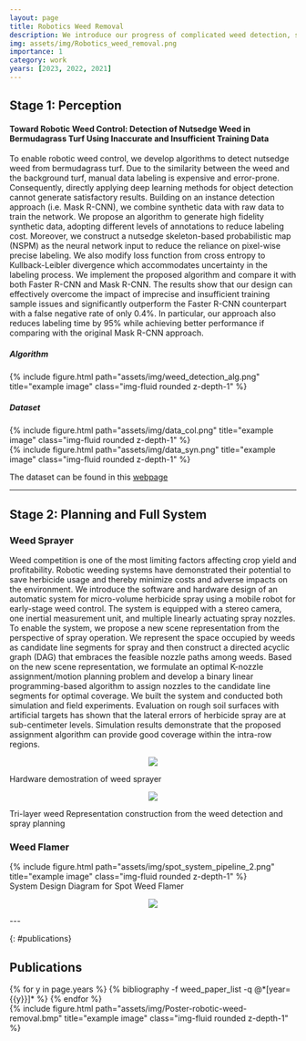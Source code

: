 ```yaml
---
layout: page
title: Robotics Weed Removal
description: We introduce our progress of complicated weed detection, sparying based weeding robots and active perception guided field navigation using boston dynamics quadrupedal robot SPOT mini with arm system. 
img: assets/img/Robotics_weed_removal.png
importance: 1
category: work
years: [2023, 2022, 2021]
---
```

## __Stage 1: Perception__
#### __Toward Robotic Weed Control: Detection of Nutsedge Weed in Bermudagrass Turf Using Inaccurate and Insufficient Training Data__


To enable robotic weed control, we develop algorithms to detect nutsedge weed from bermudagrass turf. Due to the similarity between the weed and the background turf, manual data labeling is expensive and error-prone. Consequently, directly applying deep learning methods for object detection cannot generate satisfactory results. Building on an instance detection approach (i.e. Mask R-CNN), we combine synthetic data with raw data to train the network. We propose an algorithm to generate high fidelity synthetic data, adopting different levels of annotations to reduce labeling cost. Moreover, we construct a nutsedge skeleton-based probabilistic map (NSPM) as the neural network input to reduce the reliance on pixel-wise precise labeling. We also modify loss function from cross entropy to Kullback-Leibler divergence which accommodates uncertainty in the labeling process. We implement the proposed algorithm and compare it with both Faster R-CNN and Mask R-CNN. The results show that our design can effectively overcome the impact of imprecise and insufficient training sample issues and significantly outperform the Faster R-CNN counterpart with a false negative rate of only 0.4%. In particular, our approach also reduces labeling time by 95% while achieving better performance if comparing with the original Mask R-CNN approach.

##### __Algorithm__
<div class="row">
    <div class="col-sm mt-3 mt-md-0">
        {% include figure.html path="assets/img/weed_detection_alg.png" title="example image" class="img-fluid rounded z-depth-1" %}
    </div>
</div>


##### __Dataset__
<div class="row">
    <div class="col-sm-7 mt-3 mt-md-0">
        {% include figure.html path="assets/img/data_col.png" title="example image" class="img-fluid rounded z-depth-1" %}
    </div>
    <div class="col-sm-5 mt-3 mt-md-0">
        {% include figure.html path="assets/img/data_syn.png" title="example image" class="img-fluid rounded z-depth-1" %}
    </div>
</div>


The dataset can be found in this [webpage](http://telerobot.cs.tamu.edu/weed-detection/)

---
## __Stage 2: Planning and Full System__

### __Weed Sprayer__
Weed competition is one of the most limiting factors affecting crop yield and profitability. Robotic weeding systems have demonstrated their potential to save herbicide usage and thereby minimize costs and adverse impacts on the environment. We introduce the software and hardware design of an automatic system for micro-volume herbicide spray using a mobile robot for early-stage weed control. The system is equipped with a stereo camera, one inertial measurement unit, and multiple linearly actuating spray nozzles. To enable the system, we propose a new scene representation from the perspective of spray operation. We represent the space occupied by weeds as candidate line segments for spray and then construct a directed acyclic graph (DAG) that embraces the feasible nozzle paths among weeds. Based on the new scene representation, we formulate an optimal K-nozzle assignment/motion planning problem and develop a binary linear programming-based algorithm to assign nozzles to the candidate line segments for optimal coverage. We built the system and conducted both simulation and field experiments. Evaluation on rough soil surfaces with artificial targets has shown that the lateral errors of herbicide spray are at sub-centimeter levels. Simulation results demonstrate that the proposed assignment algorithm can provide good coverage within the intra-row regions. 

<p align="center">
    <img src="{{ 'assets/img/sparyer_real.gif' | relative_url}}" />
</p>

<div class="caption">
    Hardware demostration of weed sprayer
</div>

<p align="center">
<img src="{{ 'assets/img/spary_experiment.gif' | relative_url}}" />
</p>
<div class="caption">
    Tri-layer weed Representation construction from the weed detection and spray planning
</div>

### __Weed Flamer__




<div class="row">
    <div class="col-sm mt-3 mt-md-0">
        {% include figure.html path="assets/img/spot_system_pipeline_2.png" title="example image" class="img-fluid rounded z-depth-1" %}
    </div>
</div>
<div class="caption">
    System Design Diagram for Spot Weed Flamer
</div>

<p align="center">
<img src="{{ 'assets/img/Weed_experiment_4x.gif' | relative_url}}" />
</p>
---

{: #publications}
## __Publications__

<div class="publications">
{% for y in page.years %}
  {% bibliography -f weed_paper_list -q @*[year={{y}}]* %}
{% endfor %}
</div>

<div class="row">
    <div class="col-sm mt-3 mt-md-0">
        {% include figure.html path="assets/img/Poster-robotic-weed-removal.bmp" title="example image" class="img-fluid rounded z-depth-1" %}
    </div>
</div>


